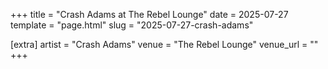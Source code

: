 +++
title = "Crash Adams at The Rebel Lounge"
date = 2025-07-27
template = "page.html"
slug = "2025-07-27-crash-adams"

[extra]
artist = "Crash Adams"
venue = "The Rebel Lounge"
venue_url = ""
+++
